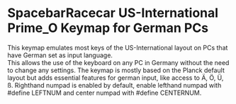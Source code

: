 # SpacebarRacecar US-International Prime_O Keymap for German PCs

This keymap emulates most keys of the US-International layout on PCs that have German set as input language.  
This allows the use of the keyboard on any PC in Germany without the need to change any settings.
The keymap is mostly based on the Planck default layout but adds essential features for german input, like access to Ä, Ö, Ü, ß.
Righthand numpad is enabled by default, enable lefthand numpad with #define LEFTNUM and center numpad with #define CENTERNUM.
